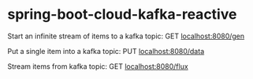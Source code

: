 # spring-boot-cloud-kafka-reactive

Start an infinite stream of items to a kafka topic: GET [localhost:8080/gen]()

Put a single item into a kafka topic: PUT [localhost:8080/data]()

Stream items from kafka topic: GET [localhost:8080/flux]()
